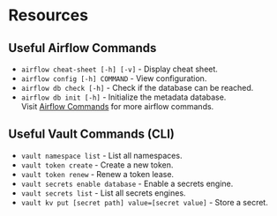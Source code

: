 # Resources
## Useful Airflow Commands

* `airflow cheat-sheet [-h] [-v]` - Display cheat sheet.
* `airflow config [-h] COMMAND` - View configuration.
* `airflow db check [-h]` - Check if the database can be reached.
* `airflow db init [-h]` - Initialize the metadata database.  
Visit [Airflow Commands](https://airflow.apache.org/docs/apache-airflow/stable/cli-and-env-variables-ref.html) for more airflow commands.

## Useful Vault Commands (CLI)
* `vault namespace list` - List all namespaces.
* `vault token create` - Create a new token.
* `vault token renew` - Renew a token lease.
* `vault secrets enable database` - Enable a secrets engine.
* `vault secrets list` - List all secrets engines.
* `vault kv put [secret path] value=[secret value]` - Store a secret.